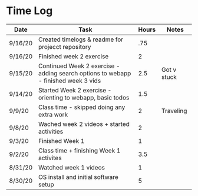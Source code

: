 # Time Log

| Date | Task | Hours | Notes|
|------|------|-------|------|
| 9/16/20| Created timelogs & readme for projecct repository | .75 | |
| 9/16/20| Finished week 2 exercise | 2 | |
| 9/15/20| Continued Week 2 exercise - adding search options to webapp - finished week 3 vids | 2.5 | Got v stuck|
| 9/14/20| Started Week 2 exercise - orienting to webapp, basic todos| 1.5 | |
| 9/9/20| Class time - skipped doing any extra work | 2 | Traveling |
| 9/8/20| Wached week 2 videos + started activities | 2 | |
| 9/3/20| Finished Week 1 | 1 | |
| 9/2/20| Class time + finishing Week 1 activites| 3.5 | |
| 8/31/20| Watched week 1 videos | 1 | |
| 8/30/20| OS install and initial software setup | 5 | |
